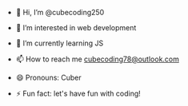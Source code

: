 - 👋 Hi, I’m @cubecoding250
- 👀 I’m interested in web development
- 🌱 I’m currently learning JS 

- 📫 How to reach me cubecoding78@outlook.com
- 😄 Pronouns: Cuber
- ⚡ Fun fact: let's have fun with coding!

<!---
cubecoding250/cubecoding250 is a ✨ special ✨ repository because its `README.md` (this file) appears on your GitHub profile.
You can click the Preview link to take a look at your changes.
--->
